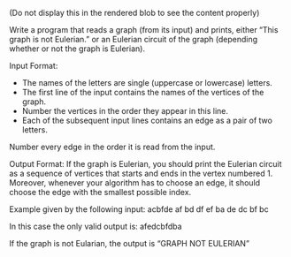 (Do not display this in the rendered blob to see the content properly)

Write a program that reads a graph (from its input) and prints, either “This graph is not Eulerian.” or an Eulerian circuit of the graph (depending whether or not the graph is Eulerian).

Input Format:
- The names of the letters are single (uppercase or lowercase) letters.
- The first line of the input contains the names of the vertices of the graph.
- Number the vertices in the order they appear in this line.
- Each of the subsequent input lines contains an edge as a pair of two letters.

Number every edge in the order it is read from the input.

Output Format:
If the graph is Eulerian, you should print the Eulerian circuit as a sequence of vertices that starts and ends in the vertex numbered 1. Moreover, whenever your algorithm has to choose an edge, it should choose the edge with the smallest possible index.

Example given by the following input:
acbfde
af
bd
df
ef
ba
de
dc
bf
bc

In this case the only valid output is:
afedcbfdba

If the graph is not Eularian, the output is “GRAPH NOT EULERIAN”
